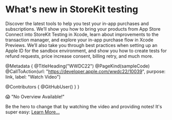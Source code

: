# What's new in StoreKit testing

Discover the latest tools to help you test your in-app purchases and subscriptions. We’ll show you how to bring your products from App Store Connect into StoreKit Testing in Xcode, learn about improvements to the transaction manager, and explore your in-app purchase flow in Xcode Previews. We’ll also take you through best practices when setting up an Apple ID for the sandbox environment, and show you how to create tests for refund requests, price increase consent, billing retry, and much more.

@Metadata {
   @TitleHeading("WWDC22")
   @PageKind(sampleCode)
   @CallToAction(url: "https://developer.apple.com/wwdc22/10039", purpose: link, label: "Watch Video")

   @Contributors {
      @GitHubUser(<replace this with your GitHub handle>)
   }
}

😱 "No Overview Available!"

Be the hero to change that by watching the video and providing notes! It's super easy:
 [Learn More…](https://wwdcnotes.github.io/WWDCNotes/documentation/wwdcnotes/contributing)
